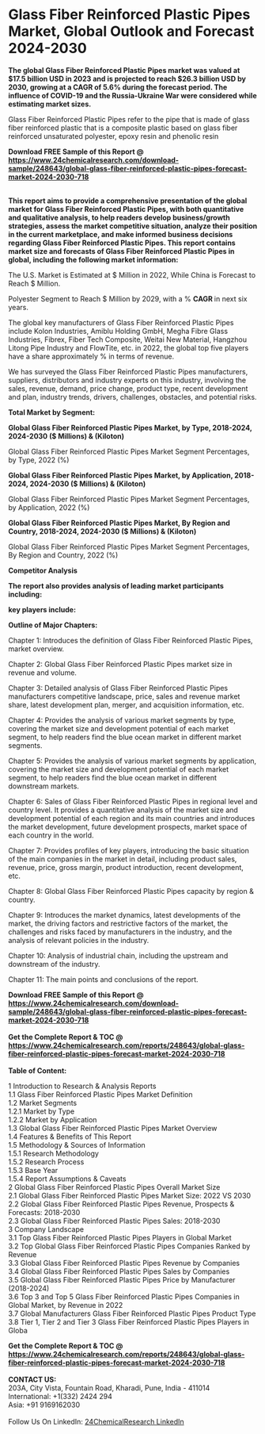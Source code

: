 <h1>Glass Fiber Reinforced Plastic Pipes Market, Global Outlook and Forecast 2024-2030</h1><p><strong>The global Glass Fiber Reinforced Plastic Pipes market was valued at $17.5 billion USD in 2023 and is projected to reach $26.3 billion USD by 2030, growing at a CAGR of 5.6% during the forecast period. The influence of COVID-19 and the Russia-Ukraine War were considered while estimating market sizes.</strong></p><p>
</p><p>Glass Fiber Reinforced Plastic Pipes refer to the pipe that is made of glass fiber reinforced plastic that is a composite plastic based on glass fiber reinforced unsaturated polyester, epoxy resin and phenolic resin</p><div><b>Download FREE Sample of this Report @ 
            <a href="https://www.24chemicalresearch.com/download-sample/248643/global-glass-fiber-reinforced-plastic-pipes-forecast-market-2024-2030-718">
            https://www.24chemicalresearch.com/download-sample/248643/global-glass-fiber-reinforced-plastic-pipes-forecast-market-2024-2030-718</a></b></div><br><p>
</p><p><strong>This report aims to provide a comprehensive presentation of the global market for Glass Fiber Reinforced Plastic Pipes, with both quantitative and qualitative analysis, to help readers develop business/growth strategies, assess the market competitive situation, analyze their position in the current marketplace, and make informed business decisions regarding Glass Fiber Reinforced Plastic Pipes. This report contains market size and forecasts of Glass Fiber Reinforced Plastic Pipes in global, including the following market information:</strong></p><p>
</p><p>
</p><p>The U.S. Market is Estimated at $ Million in 2022, While China is Forecast to Reach $ Million.</p><p>
Polyester Segment to Reach $ Million by 2029, with a % <strong>CAGR </strong>in next six years.</p><p>
</p><p>The global key manufacturers of Glass Fiber Reinforced Plastic Pipes include Kolon Industries, Amiblu Holding GmbH, Megha Fibre Glass Industries, Fibrex, Fiber Tech Composite, Weitai New Material, Hangzhou Litong Pipe Industry and FlowTite, etc. in 2022, the global top five players have a share approximately % in terms of revenue.</p><p>
We has surveyed the Glass Fiber Reinforced Plastic Pipes manufacturers, suppliers, distributors and industry experts on this industry, involving the sales, revenue, demand, price change, product type, recent development and plan, industry trends, drivers, challenges, obstacles, and potential risks.</p><p>
<strong>Total Market by Segment:</strong></p><p>
</p><p><strong>Global Glass Fiber Reinforced Plastic Pipes Market, by Type, 2018-2024, 2024-2030 ($ Millions) &amp; (Kiloton)</strong></p><p>
Global Glass Fiber Reinforced Plastic Pipes Market Segment Percentages, by Type, 2022 (%)</p><p>
</p><p>
</p><p><strong>Global Glass Fiber Reinforced Plastic Pipes Market, by Application, 2018-2024, 2024-2030 ($ Millions) &amp; (Kiloton)</strong></p><p>
Global Glass Fiber Reinforced Plastic Pipes Market Segment Percentages, by Application, 2022 (%)</p><p>
</p><p>
</p><p><strong>Global Glass Fiber Reinforced Plastic Pipes Market, By Region and Country, 2018-2024, 2024-2030 ($ Millions) &amp; (Kiloton)</strong></p><p>
Global Glass Fiber Reinforced Plastic Pipes Market Segment Percentages, By Region and Country, 2022 (%)</p><p>
</p><p>
<strong>Competitor Analysis</strong></p><p>
<strong>The report also provides analysis of leading market participants including:</strong></p><p>
</p><p>
<strong>key players include:</strong></p><p>
</p><p>
</p><p><strong>Outline of Major Chapters:</strong></p><p>
Chapter 1: Introduces the definition of Glass Fiber Reinforced Plastic Pipes, market overview.</p><p>
Chapter 2: Global Glass Fiber Reinforced Plastic Pipes market size in revenue and volume.</p><p>
Chapter 3: Detailed analysis of Glass Fiber Reinforced Plastic Pipes manufacturers competitive landscape, price, sales and revenue market share, latest development plan, merger, and acquisition information, etc.</p><p>
Chapter 4: Provides the analysis of various market segments by type, covering the market size and development potential of each market segment, to help readers find the blue ocean market in different market segments.</p><p>
Chapter 5: Provides the analysis of various market segments by application, covering the market size and development potential of each market segment, to help readers find the blue ocean market in different downstream markets.</p><p>
Chapter 6: Sales of Glass Fiber Reinforced Plastic Pipes in regional level and country level. It provides a quantitative analysis of the market size and development potential of each region and its main countries and introduces the market development, future development prospects, market space of each country in the world.</p><p>
Chapter 7: Provides profiles of key players, introducing the basic situation of the main companies in the market in detail, including product sales, revenue, price, gross margin, product introduction, recent development, etc.</p><p>
Chapter 8: Global Glass Fiber Reinforced Plastic Pipes capacity by region &amp; country.</p><p>
Chapter 9: Introduces the market dynamics, latest developments of the market, the driving factors and restrictive factors of the market, the challenges and risks faced by manufacturers in the industry, and the analysis of relevant policies in the industry.</p><p>
Chapter 10: Analysis of industrial chain, including the upstream and downstream of the industry.</p><p>
Chapter 11: The main points and conclusions of the report.</p><div><b>Download FREE Sample of this Report @ 
            <a href="https://www.24chemicalresearch.com/download-sample/248643/global-glass-fiber-reinforced-plastic-pipes-forecast-market-2024-2030-718">
            https://www.24chemicalresearch.com/download-sample/248643/global-glass-fiber-reinforced-plastic-pipes-forecast-market-2024-2030-718</a></b></div><br><div><b>Get the Complete Report & TOC @ 
            <a href="https://www.24chemicalresearch.com/reports/248643/global-glass-fiber-reinforced-plastic-pipes-forecast-market-2024-2030-718">
            https://www.24chemicalresearch.com/reports/248643/global-glass-fiber-reinforced-plastic-pipes-forecast-market-2024-2030-718</a></b></div><br>
            <b>Table of Content:</b><p>1 Introduction to Research & Analysis Reports<br />
    1.1 Glass Fiber Reinforced Plastic Pipes Market Definition<br />
    1.2 Market Segments<br />
        1.2.1 Market by Type<br />
        1.2.2 Market by Application<br />
    1.3 Global Glass Fiber Reinforced Plastic Pipes Market Overview<br />
    1.4 Features & Benefits of This Report<br />
    1.5 Methodology & Sources of Information<br />
        1.5.1 Research Methodology<br />
        1.5.2 Research Process<br />
        1.5.3 Base Year<br />
        1.5.4 Report Assumptions & Caveats<br />
2 Global Glass Fiber Reinforced Plastic Pipes Overall Market Size<br />
    2.1 Global Glass Fiber Reinforced Plastic Pipes Market Size: 2022 VS 2030<br />
    2.2 Global Glass Fiber Reinforced Plastic Pipes Revenue, Prospects & Forecasts: 2018-2030<br />
    2.3 Global Glass Fiber Reinforced Plastic Pipes Sales: 2018-2030<br />
3 Company Landscape<br />
    3.1 Top Glass Fiber Reinforced Plastic Pipes Players in Global Market<br />
    3.2 Top Global Glass Fiber Reinforced Plastic Pipes Companies Ranked by Revenue<br />
    3.3 Global Glass Fiber Reinforced Plastic Pipes Revenue by Companies<br />
    3.4 Global Glass Fiber Reinforced Plastic Pipes Sales by Companies<br />
    3.5 Global Glass Fiber Reinforced Plastic Pipes Price by Manufacturer (2018-2024)<br />
    3.6 Top 3 and Top 5 Glass Fiber Reinforced Plastic Pipes Companies in Global Market, by Revenue in 2022<br />
    3.7 Global Manufacturers Glass Fiber Reinforced Plastic Pipes Product Type<br />
    3.8 Tier 1, Tier 2 and Tier 3 Glass Fiber Reinforced Plastic Pipes Players in Globa</p><div><b>Get the Complete Report & TOC @ 
            <a href="https://www.24chemicalresearch.com/reports/248643/global-glass-fiber-reinforced-plastic-pipes-forecast-market-2024-2030-718">
            https://www.24chemicalresearch.com/reports/248643/global-glass-fiber-reinforced-plastic-pipes-forecast-market-2024-2030-718</a></b></div><br><b>CONTACT US:</b><br>
            203A, City Vista, Fountain Road, Kharadi, Pune, India - 411014<br>
            International: +1(332) 2424 294<br>
            Asia: +91 9169162030 <br><br>
            Follow Us On LinkedIn: <a href="https://www.linkedin.com/company/24chemicalresearch/">24ChemicalResearch LinkedIn</a>